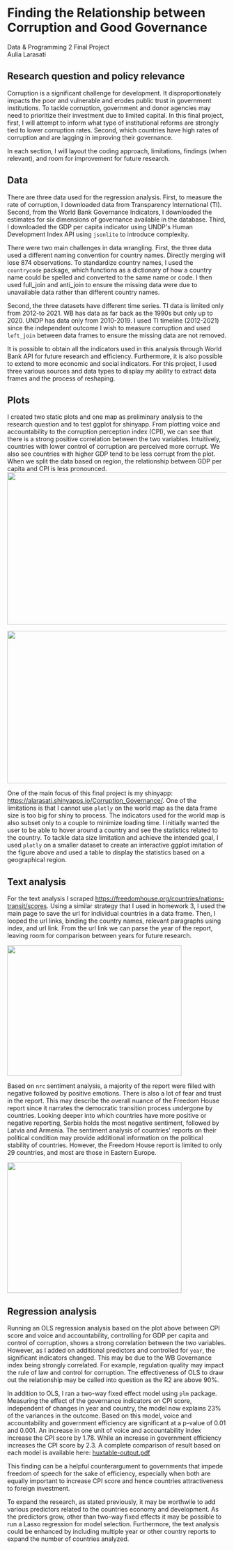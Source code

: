 # Finding the Relationship between Corruption and Good Governance
Data & Programming 2 Final Project  
Aulia Larasati 
 
## Research question and policy relevance
Corruption is a significant challenge for development. It disproportionately impacts the poor and vulnerable and erodes public trust in government institutions. To tackle corruption, government and donor agencies may need to prioritize their investment due to limited capital. In this final project, first, I will attempt to inform what type of institutional reforms are strongly tied to lower corruption rates. Second, which countries have high rates of corruption and are lagging in improving their governance.  

In each section, I will layout the coding approach, limitations, findings (when relevant), and room for improvement for future research.  

## Data 
There are three data used for the regression analysis. First, to measure the rate of corruption, I downloaded data from Transparency International (TI). Second, from the World Bank Governance Indicators, I downloaded the estimates for six dimensions of governance available in the database. Third, I downloaded the GDP per capita indicator using UNDP's Human Development Index API using `jsonlite` to introduce complexity.  

There were two main challenges in data wrangling. First, the three data used a different naming convention for country names. Directly merging will lose 874 observations. To standardize country names, I used the `countrycode` package, which functions as a dictionary of how a country name could be spelled and converted to the same name or code. I then used full_join and anti_join to ensure the missing data were due to unavailable data rather than different country names.  

Second, the three datasets have different time series. TI data is limited only from 2012-to 2021. WB has data as far back as the 1990s but only up to 2020. UNDP has data only from 2010-2019. I used TI timeline (2012-2021) since the independent outcome I wish to measure corruption and used `left_join` between data frames to ensure the missing data are not removed.  

It is possible to obtain all the indicators used in this analysis through World Bank API for future research and efficiency. Furthermore, it is also possible to extend to more economic and social indicators. For this project, I used three various sources and data types to display my ability to extract data frames and the process of reshaping.  

## Plots 
I created two static plots and one map as preliminary analysis to the research question and to test ggplot for shinyapp. From plotting voice and accountability to the corruption perception index (CPI), we can see that there is a strong positive correlation between the two variables. Intuitively, countries with lower control of corruption are perceived more corrupt. We also see countries with higher GDP tend to be less corrupt from the plot. When we split the data based on region, the relationship between GDP per capita and CPI is less pronounced.  
<img src = "https://user-images.githubusercontent.com/70595785/158733327-ddbf4479-ee88-48f9-b498-4f0add0f02e8.png" width="550" height = "350">

<img src = "https://user-images.githubusercontent.com/70595785/158733332-17d81f40-10df-4cdf-b23f-f3d9732f22cf.png" width="550" height = "350"> 

One of the main focus of this final project is my shinyapp: https://alarasati.shinyapps.io/Corruption_Governance/. One of the limitations is that I cannot use `plotly` on the world map as the data frame size is too big for shiny to process. The indicators used for the world map is also subset only to a couple to minimize loading time. I initially wanted the user to be able to hover around a country and see the statistics related to the country. To tackle data size limitation and achieve the intended goal, I used `plotly` on a smaller dataset to create an interactive ggplot imitation of the figure above and used a table to display the statistics based on a geographical region.  

## Text analysis

For the text analysis I scraped https://freedomhouse.org/countries/nations-transit/scores. Using a similar strategy that I used in homework 3, I used the main page to save the url for individual countries in a data frame. Then, I looped the url links, binding the country names, relevant paragraphs using index, and url link. From the url link we can parse the year of the report, leaving room for comparison between years for future research.  

<img src = "https://user-images.githubusercontent.com/70595785/158736668-999e9326-4856-4e69-bc74-665432bf8819.png" width="400" height="300">

Based on `nrc` sentiment analysis, a majority of the report were filled with negative followed by positive emotions. There is also a lot of fear and trust in the report. This may describe the overall nuance of the Freedom House report since it narrates the democratic transition process undergone by countries. Looking deeper into which countries have more positive or negative reporting, Serbia holds the most negative sentiment, followed by Latvia and Armenia. The sentiment analysis of countries' reports on their political condition may provide additional information on the political stability of countries. However, the Freedom House report is limited to only 29 countries, and most are those in Eastern Europe.   

<img src = "https://user-images.githubusercontent.com/70595785/158736684-03a791f8-74d9-48ca-bb64-7b1800359a4d.png" width="400" height="300">

## Regression analysis 
Running an OLS regression analysis based on the plot above between CPI score and voice and accountability, controlling for GDP per capita and control of corruption, shows a strong correlation between the two variables. However, as I added on additional predictors and controlled for `year`, the significant indicators changed. This may be due to the WB Governance index being strongly correlated. For example, regulation quality may impact the rule of law and control for corruption. The effectiveness of OLS to draw out the relationship may be called into question as the R2 are above 90%.  


In addition to OLS, I ran a two-way fixed effect model using `plm` package. Measuring the effect of the governance indicators on CPI score, independent of changes in year and country, the model now explains 23% of the variances in the outcome. Based on this model, voice and accountability and government efficiency are significant at a p-value of 0.01 and 0.001. An increase in one unit of voice and accountability index increase the CPI score by 1.78. While an increase in government efficiency increases the CPI score by 2.3. A complete comparison of result based on each model is available here: [huxtable-output.pdf](https://github.com/datasci-harris/final-project-alarasati/files/8281658/huxtable-output.pdf)

This finding can be a helpful counterargument to governments that impede freedom of speech for the sake of efficiency, especially when both are equally important to increase CPI score and hence countries attractiveness to foreign investment. 

To expand the research, as stated previously, it may be worthwile to add various predictors related to the countries economy and development. As the predictors grow, other than two-way fixed effects it may be possible to run a Lasso regression for model selection. Furthermore, the text analysis could be enhanced by including multiple year or other country reports to expand the number of countries analyzed.  

